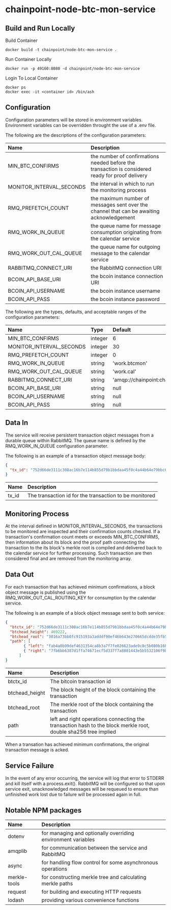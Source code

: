 # chainpoint-node-btc-mon-service

## Build and Run Locally

Build Container

```
docker build -t chainpoint/node-btc-mon-service .
```

Run Container Locally

```
docker run -p 49160:8080 -d chainpoint/node-btc-mon-service
```

Login To Local Container

```
docker ps
docker exec -it <container id> /bin/ash
```

## Configuration
Configuration parameters will be stored in environment variables. Environment variables can be overridden throught the use of a .env file. 

The following are the descriptions of the configuration parameters:

| Name           | Description  |
| :------------- |:-------------|
| MIN\_BTC\_CONFIRMS | the number of confirmations needed before the transaction is considered ready for proof delivery |
| MONITOR\_INTERVAL\_SECONDS | the interval in which to run the monitoring process |
| RMQ\_PREFETCH\_COUNT | the maximum number of messages sent over the channel that can be awaiting acknowledgement |
| RMQ\_WORK\_IN\_QUEUE     | the queue name for message consumption originating from the calendar service |
| RMQ\_WORK\_OUT\_CAL\_QUEUE       | the queue name for outgoing message to the calendar service | 
| RABBITMQ\_CONNECT\_URI       | the RabbitMQ connection URI | 
| BCOIN\_API\_BASE\_URI       | the bcoin instance connection URI | 
| BCOIN\_API\_USERNAME       | the bcoin instance username | 
| BCOIN\_API\_PASS       | the bcoin instance password | 

The following are the types, defaults, and acceptable ranges of the configuration parameters: 

| Name           | Type         | Default | Min | Max |
| :------------- |:-------------|:-------------|:---|:---|
| MIN\_BTC\_CONFIRMS      | integer      | 6 | 1 | 15 |
| MONITOR\_INTERVAL\_SECONDS      | integer      | 30 | 10 | 600 |
| RMQ\_PREFETCH\_COUNT      | integer      | 0 | | |
| RMQ\_WORK\_IN\_QUEUE      | string      | 'work.btcmon' | | |
| RMQ\_WORK\_OUT\_CAL\_QUEUE       | string      | 'work.cal' | | |
| RABBITMQ\_CONNECT\_URI       | string      | 'amqp://chainpoint:chainpoint@rabbitmq' |  | |
| BCOIN\_API\_BASE\_URI       | string      | null |  | |
| BCOIN\_API\_USERNAME       | string      | null |  | |
| BCOIN\_API\_PASS       | string      | null |  | |


## Data In
The service will receive persistent transaction object messages from a durable queue within RabbitMQ. The queue name is defined by the RMQ\_WORK\_IN\_QUEUE  configuration parameter.

The following is an example of a transaction object message body: 
```json
{
  "tx_id": "752d66de3111c308ac16b7e114b855d79b1bbdaa45f0c4a44b64e79bbc69bb78"
}
```
| Name | Description                                                            |
| :--- |:-----------------------------------------------------------------------|
| tx_id   | The transaction id for the transaction to be monitored |


## Monitoring Process
At the interval defined in MONITOR\_INTERVAL\_SECONDS, the transactions to be monitored are inspected and their confirmation counts checked. If a transaction's confirmation count meets or exceeds MIN\_BTC\_CONFIRMS, then information about its block and the proof path connecting the transaction to the its block's merkle root is compiled and delivered back to the calendar service for further processing. Such transaction are then considered final and are removed from the monitoring array.

## Data Out
For each transaction that has achieved minimum confirmations, a block object message is published using the RMQ\_WORK\_OUT\_CAL\_ROUTING\_KEY for consumption by the calendar service.

The following is an example of a block object message sent to both service: 
```json
{
  "btctx_id": "752d66de3111c308ac16b7e114b855d79b1bbdaa45f0c4a44b64e79bbc69bb78",
  "btchead_height": 469222,
  "btchead_root": "3016a73bb0fc915193a3adddf90ef46b643e270665dcdde35fb52eb1f44a48be",
  "path": [
        { "left": "fab4a0b99def4631354ca8b3a7f7fe026623ade9c8c5b080b16b2c744d2b9c7d" },
        { "right": "7fb6bb6387d1ffa74671ecf5d337f7a8881443e5b5532106f9bebb673dd72bc9" }
      ]
}
```
| Name             | Description                                                            |
| :--------------- |:-----------------------------------------------------------------------|
| btctx_id          | The bitcoin transaction id |
| btchead_height | The block height of the block containing the transaction |
| btchead_root | The merkle root of the block containing the transaction |
| path | left and right operations connecting the transaction hash to the block merkle root, double sha256 tree implied |

When a transation has achieved minimum confirmations, the original transaction message is acked.

## Service Failure
In the event of any error occurring, the service will log that error to STDERR and kill itself with a process.exit(). RabbitMQ will be configured so that upon service exit, unacknowledged messages will be requeued to ensure than unfinished work lost due to failure will be processed again in full.


## Notable NPM packages
| Name         | Description                                                            |
| :---         |:-----------------------------------------------------------------------|
| dotenv       | for managing and optionally overriding environment variables |
| amqplib      | for communication between the service and RabbitMQ |
| async      | for handling flow control for some asynchronous operations |
| merkle-tools | for constructing merkle tree and calculating merkle paths |
| request | for building and executing HTTP requests |
| lodash | providing various convenience functions |

